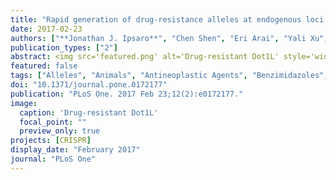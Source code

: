 ```yaml
---
title: "Rapid generation of drug-resistance alleles at endogenous loci using CRISPR-Cas9 indel mutagenesis"
date: 2017-02-23
authors: ["**Jonathan J. Ipsaro**", "Chen Shen", "Eri Arai", "Yali Xu", "Justin B. Kinney", "Leemor Joshua-Tor", "Christopher R. Vakoc", "Junwei Shi"]
publication_types: ["2"]
abstract: <img src='featured.png' alt='Drug-resistant Dot1L' style='width:50%;float:right'>Genetic alterations conferring resistance to the effects of chemical inhibitors are valuable tools for validating on-target effects in cells. Unfortunately, for many therapeutic targets such alleles are not available. To address this issue, we evaluated whether CRISPR-Cas9-mediated insertion/deletion (indel) mutagenesis can produce drug-resistance alleles at endogenous loci. This method takes advantage of the heterogeneous in-frame alleles produced following Cas9-mediated DNA cleavage, which we show can generate rare alleles that confer resistance to the growth-arrest caused by chemical inhibitors. We used this approach to identify novel resistance alleles of two lysine methyltransferases, DOT1L and EZH2, which are each essential for the growth of MLL-fusion leukemia cells. We biochemically characterized the DOT1L mutation, showing that it is significantly more active than the wild-type enzyme. These findings validate the on-target anti-leukemia activities of existing DOT1L and EZH2 inhibitors and reveal a simple method for deriving drug-resistance alleles for novel targets, which may have utility during early stages of drug development.
featured: false
tags: ["Alleles", "Animals", "Antineoplastic Agents", "Benzimidazoles", "Cell Line", "Cell Line", "Tumor", "Cell Proliferation", "Clustered Regularly Interspaced Short Palindromic Repeats", "CRISPR-Cas Systems", "Drug Resistance", "Neoplasm", "Enhancer of Zeste Homolog 2 Protein", "HEK293 Cells", "Humans", "INDEL Mutation", "Methyltransferases", "Mice", "Models", "Molecular", "Mutagenesis", "Neoplasms"]
doi: "10.1371/journal.pone.0172177"
publication: "PLoS One. 2017 Feb 23;12(2):e0172177."
image:
  caption: 'Drug-resistant Dot1L'
  focal_point: ""
  preview_only: true
projects: [CRISPR]
display_date: "February 2017"
journal: "PLoS One"
---
```


